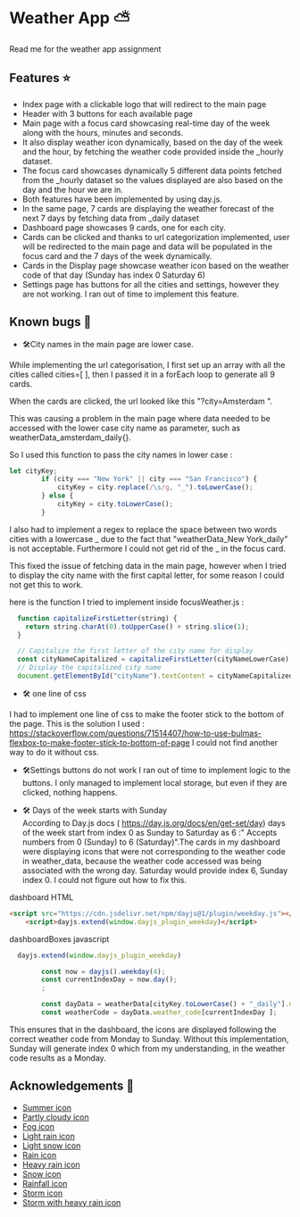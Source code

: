 
# Weather App ⛅

Read me for the weather app assignment

 
 
## Features ⭐
 
- Index page with a clickable logo that will redirect to the main page
- Header with 3 buttons for each available page
- Main page with a focus card showcasing real-time day of the week along with the hours, minutes and seconds.
- It also display weather icon dynamically, based on the day of the week and the hour, by fetching the weather code provided inside the _hourly dataset.
-  The focus card showcases dynamically 5 different data points fetched from the _hourly dataset so the values displayed are also based on the day and the hour we are in.
- Both features have been implemented by using day.js.
- In the same page, 7 cards are displaying the weather forecast of the next 7 days by fetching data from _daily dataset
- Dashboard page showcases 9 cards, one for each city.
- Cards can be clicked and thanks to url categorization implemented, user will be redirected to the main page and data will be populated in the focus card and the 7 days of the week dynamically.
- Cards in the Display page showcase weather icon based on the weather code of that day (Sunday has index 0 Saturday 6)
- Settings page has buttons for all the cities and settings, however they are not working. I ran out of time to implement this feature.

## Known bugs 🐛

 - 🛠️City names in the main page are lower case. 
 
  While implementing the url categorisation, I first set up an array with all the cities called cities=[ ], then I passed it in a forEach loop to generate all 9 cards.

When the cards are clicked, the url looked like this "?city=Amsterdam ".

This was causing a problem in the main page where data needed to be accessed with the lower case city name as parameter, such as weatherData_amsterdam_daily{}.

So I used this function to pass the city names in lower case :

```js
let cityKey;
        if (city === "New York" || city === "San Francisco") {
            cityKey = city.replace(/\s/g, "_").toLowerCase();
        } else {
            cityKey = city.toLowerCase();
        }
```

I also had to implement a regex to replace the space between two words cities with a lowercase _ due to the fact that "weatherData_New York_daily" is not acceptable. Furthermore I could not get rid of the _ in the focus card.

This fixed the issue of  fetching data in the main page, however when I tried to display the city name with the first capital letter, for some reason I could not get this to work.

here is the function I tried to implement inside focusWeather.js :

```js
  function capitalizeFirstLetter(string) {
    return string.charAt(0).toUpperCase() + string.slice(1);
  }

  // Capitalize the first letter of the city name for display
  const cityNameCapitalized = capitalizeFirstLetter(cityNameLowerCase);
  // Display the capitalized city name 
  document.getElementById("cityName").textContent = cityNameCapitalized;
  ```

  - 🛠️ one line of css
  
  I had to implement one line of css to make the footer stick to the bottom of the page.
  This is the solution I used : https://stackoverflow.com/questions/71514407/how-to-use-bulmas-flexbox-to-make-footer-stick-to-bottom-of-page
 I could not find another way to do it without css.

- 🛠️Settings buttons do not work
I ran out of time to implement logic to the buttons.
I only managed to implement local storage, but even if they are clicked, nothing happens.

- 🛠️ Days of the week starts with Sunday  
 According to Day.js docs ( https://day.js.org/docs/en/get-set/day) days of the week start from index 0 as Sunday to Saturday as 6 :" Accepts numbers from 0 (Sunday) to 6 (Saturday)".The cards in my dashboard were displaying icons that were not corresponding to the weather code in weather_data, because the weather code accessed was being associated with the wrong day. Saturday would provide index 6, Sunday index 0. I could not figure out how to fix this.

dashboard HTML

```html
<script src="https://cdn.jsdelivr.net/npm/dayjs@1/plugin/weekday.js"></script>
    <script>dayjs.extend(window.dayjs_plugin_weekday)</script>
```

dashboardBoxes javascript
```js
  dayjs.extend(window.dayjs_plugin_weekday)

        const now = dayjs().weekday(4);
        const currentIndexDay = now.day();
        ;

        const dayData = weatherData[cityKey.toLowerCase() + "_daily"].daily;
        const weatherCode = dayData.weather_code[currentIndexDay ]; 
```

This ensures that in the dashboard, the icons are displayed following the correct weather code from Monday to Sunday. Without this implementation, Sunday will generate index 0 which from my understanding, in the weather code results as a Monday.

## Acknowledgements 📗

 - [Summer icon](https://icons8.com/icon/cWfpk9mCJWJm/summer)
 - [Partly cloudy icon](https://icons8.com/icon/zIVmoh4T8wh7/partly-cloudy-day)
 - [Fog icon](https://icons8.com/icon/qHIFUjYhnsFU/fog)
 - [Light rain icon](https://icons8.com/icon/QZJFPE7TNi5Q/light-rain)
 - [Light snow icon](https://icons8.com/icon/JBQOSn7KOSuD/light-snow)
 - [Rain icon](https://icons8.com/icon/kKxyuLXD4w0n/rain)
 - [Heavy rain icon](https://icons8.com/icon/7Dcax1eBasEf/heavy-rain)
 - [Snow icon](https://icons8.com/icon/cyZConbteZk9/snow)
 - [Rainfall icon](https://icons8.com/icon/ycLdTupX7dng/rainfall)
 - [Storm icon](https://icons8.com/icon/DlsFhDMp4rhs/storm)
 - [Storm with heavy rain icon](https://icons8.com/icon/6AAyqKfBlzoB/storm-with-heavy-rain)
 



